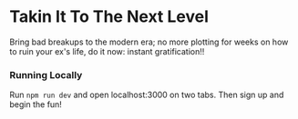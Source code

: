 # Takin It To The Next Level

Bring bad breakups to the modern era; no more plotting for weeks on how to ruin your ex's life, do it now: instant gratification!!

### Running Locally

Run `npm run dev` and open localhost:3000 on two tabs. Then sign up and begin the fun!
